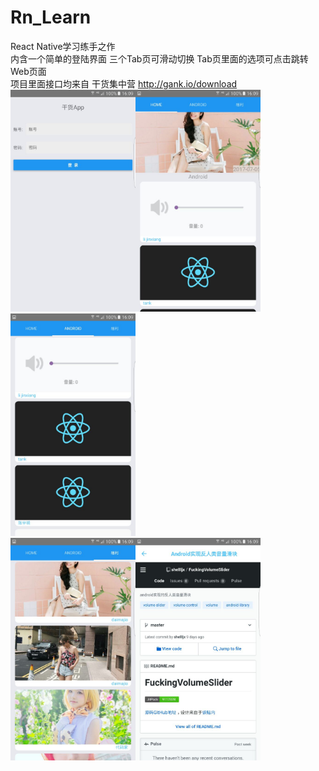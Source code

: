# Rn_Learn
React Native学习练手之作 
<br/>内含一个简单的登陆界面 三个Tab页可滑动切换 Tab页里面的选项可点击跳转Web页面
<br/>项目里面接口均来自 干货集中营  http://gank.io/download
<br/><img src="/images/2.jpg" width=200  /><img src="/images/3.jpg" width=200  /><img src="/images/4.jpg" width=200  />
<br/><img src="/images/5.jpg" width=200  /><img src="/images/6.jpg" width=200  />

